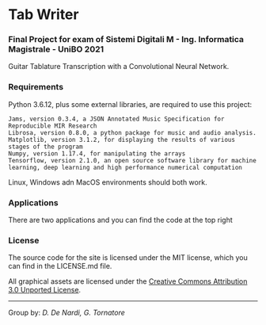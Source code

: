 # Tab Writer

### Final Project for exam of Sistemi Digitali M - Ing. Informatica Magistrale - UniBO 2021

Guitar Tablature Transcription with a Convolutional Neural Network.

### Requirements

Python 3.6.12, plus some external libraries, are required to use this project:
```
Jams, version 0.3.4, a JSON Annotated Music Specification for Reproducible MIR Research
Librosa, version 0.8.0, a python package for music and audio analysis.
Matplotlib, version 3.1.2, for displaying the results of various stages of the program
Numpy, version 1.17.4, for manipulating the arrays
Tensorflow, version 2.1.0, an open source software library for machine learning, deep learning and high performance numerical computation
```
Linux, Windows adn MacOS environments should both work.

### Applications
There are two applications and you can find the code at the top right

### License

The source code for the site is licensed under the MIT license, which you can find in
the LICENSE.md file.

All graphical assets are licensed under the
[Creative Commons Attribution 3.0 Unported License](https://creativecommons.org/licenses/by/3.0/).

---
Group by:
*D. De Nardi, G. Tornatore*
